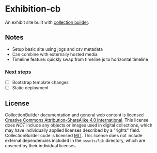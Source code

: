# Exhibition-cb

An exhibit site built with [collection builder](https://collectionbuilder.github.io). 

## Notes 
- Setup basic site using jpgs and csv metadata
- Can combine with externally hosted media
- Timeline feature: quickly swap from timeline js to horizontal timeline

### Next steps
- [ ] Bootstrap template changes
- [ ] Static deployment

## License

CollectionBuilder documentation and general web content is licensed [Creative Commons Attribution-ShareAlike 4.0 International](http://creativecommons.org/licenses/by-sa/4.0/). 
This license does *NOT* include any objects or images used in digital collections, which may have individually applied licenses described by a "rights" field.
CollectionBuilder code is licensed [MIT](https://github.com/CollectionBuilder/collectionbuilder-gh/blob/main/LICENSE). 
This license does not include external dependencies included in the `assets/lib` directory, which are covered by their individual licenses.
